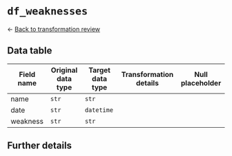 # `df_weaknesses`

<- [Back to transformation review](../data_transformation_review.md)

## Data table	
| Field name				| Original data type	| Target data type	| Transformation details									| Null placeholder |
|---------------------------|-----------------------|-------------------|-----------------------------------------------------------|------------------|
| name						| `str`					| `str`				|															|                  |
| date						| `str`					| `datetime`		|															|                  |
| weakness					| `str`					| `str	`			|															|		           |

## Further details